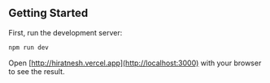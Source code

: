 ## Getting Started

First, run the development server:

```bash
npm run dev

```

Open [http://hiratnesh.vercel.app](http://localhost:3000) with your browser to see the result.
